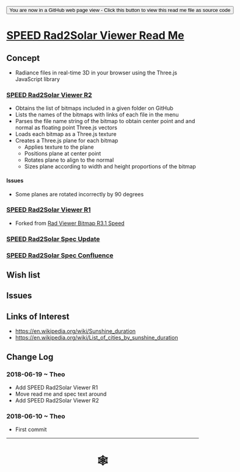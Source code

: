 <span style=display:none; >[You are now in a GitHub source code view - click this link to view Read Me file as a web page](http://www.ladybug.tools/spider/index.html#sandbox/speed-rad2solar-viewer/README.md "View file as a web page." ) </span>

<div><input type=button onclick="window.location.href='https://github.com/ladybug-tools/spider/tree/master/sandbox/speed-rad2solar-viewer/README.md'"
value="You are now in a GitHub web page view - Click this button to view this read me file as source code" ><div>

# [SPEED Rad2Solar Viewer Read Me]( #sandbox/speed-rad2solar-viewer/README.md )


## Concept

* Radiance files in real-time 3D in your browser using the Three.js JavaScript library

<!--
## [SPEED Rad2Solar Viewer]( http://www.ladybug.tools/spider/sandbox/speed-rad2solar-viewer/index.html )

<iframe class=iframeReadMe src=http://www.ladybug.tools/spider/sandbox/speed-rad2solar-viewer/index.html width=100% height=400px >Iframes are not displayed on github.com</iframe>

_Latest project here_

-->

### [SPEED Rad2Solar Viewer R2]( spider/sandbox/speed-rad2solar-viewer/r2/speed-rad2solar-viewer.html )
* Obtains the list of bitmaps included in a given folder on GitHub
* Lists the names of the bitmaps with links of each file in the menu
* Parses the file name string of the bitmap to obtain center point and and normal as floating point Three.js vectors
* Loads each bitmap as a Three.js texture
* Creates a Three.js plane for each bitmap
	* Applies texture to the plane
	* Positions plane at center point
	* Rotates plane to align to the normal
	* Sizes plane according to width and height proportions of the bitmap

#### Issues

* Some planes are rotated incorrectly by 90 degrees

### [SPEED Rad2Solar Viewer R1]( spider/sandbox/speed-rad2solar-viewer/r1/speed-rad2solar-viewer.html )

* Forked from [Rad Viewer Bitmap R3.1 Speed]( https://www.ladybug.tools/spider/rad-viewer/rad-viewer-bitmap/r3-speed/rad-viewer-bitmap.html )


### [SPEED Rad2Solar Spec Update]( https://github.com/ladybug-tools/spider/blob/master/sandbox/speed-rad2solar-viewer/speed-rad2solar-spec-update.md )

### [SPEED Rad2Solar Spec Confluence]( https://github.com/ladybug-tools/spider/blob/master/sandbox/speed-rad2solar-viewer/speed-rad2solar-spec-confluence.md )


## Wish list



## Issues



## Links of Interest

* https://en.wikipedia.org/wiki/Sunshine_duration
* https://en.wikipedia.org/wiki/List_of_cities_by_sunshine_duration


## Change Log

### 2018-06-19 ~ Theo

* Add SPEED Rad2Solar Viewer R1
* Move read me and spec text around
* Add SPEED Rad2Solar Viewer R2

### 2018-06-10 ~ Theo

* First commit


***

# <center title="hello!" ><a href=javascript:window.scrollTo(0,0); style=text-decoration:none; > &#x1f578; </a></center>



